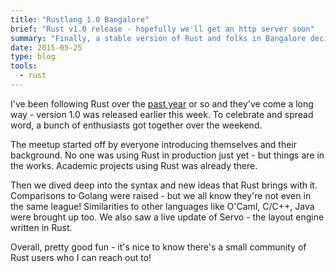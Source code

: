 ```yaml
---
title: "Rustlang 1.0 Bangalore"
brief: "Rust v1.0 release - hopefully we'll get an http server soon"
summary: "Finally, a stable version of Rust and folks in Bangalore decide to meetup"
date: 2015-05-25
type: blog
tools:
  - rust
---
```


I've been following Rust over the [past year](/blog/2014/) or so and they've come a long way - version 1.0 was released earlier this week. To celebrate and spread word, a bunch of enthusiasts got together over the weekend.

The meetup started off by everyone introducing themselves and their background. No one was using Rust in production just yet - but things are in the works. Academic projects using Rust was already there.

Then we dived deep into the syntax and new ideas that Rust brings with it. Comparisons to Golang were raised - but we all know they're not even in the same league! Similarities to other languages like O'Caml, C/C++, Java were brought up too. We also saw a live update of Servo - the layout engine written in Rust.

Overall, pretty good fun - it's nice to know there's a small community of Rust users who I can reach out to!
